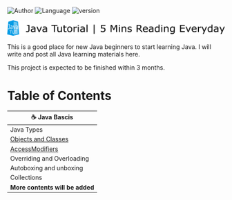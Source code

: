 ![Author](https://img.shields.io/badge/author-David%20Chou-blue) ![Language](https://img.shields.io/badge/language-Java-brightgreen.svg)  ![version](https://img.shields.io/badge/version-Java%208-red)

![Logo](logo.png)

This is a good place for new Java beginners to start learning Java. I will write and post all Java learning materials here.

This project is expected to be finished within 3 months.

# Table of Contents

|:coffee: Java Bascis |
|---|
| Java Types | 
| [Objects and Classes](JavaBasics/ObjectsAndClasses.md) |
| [AccessModifiers](JavaBasics/AccessModifiers.md) |
| Overriding and Overloading |
| Autoboxing and unboxing | 
|Collections |
| **More contents will be added** |

